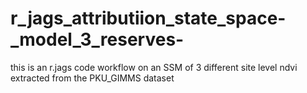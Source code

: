 # r_jags_attributiion_state_space-_model_3_reserves-
this is an r.jags code workflow on an SSM of 3 different site level ndvi extracted from the PKU_GIMMS dataset
